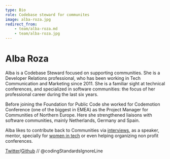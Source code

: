 ```yaml
---
type: Bio
role: Codebase steward for communites
image: alba-roza.jpg
redirect_from:
    - team/alba-roza.md
    - team/alba-roza.jpg
---
```


# Alba Roza

Alba is a Codebase Steward focused on supporting communities. She is a Developer Relations professional, who has been working in Tech Communication and Marketing since 2011. She is a familiar sight at technical conferences, and specialized in software communities: the focus of her professional career during the last six years.

Before joining the Foundation for Public Code she worked for Codemotion Conference (one of the biggest in EMEA) as the Project Manager for Communities of Northern Europe. Here she strengthened liaisons with software communities, mainly Netherlands, Germany and Spain.

Alba likes to contribute back to Communities via [interviews](https://www.youtube.com/playlist?list=PLKxa4AIfm4pUMqBpORJUN3AsHPyA02N9k), as a speaker, mentor, specially for [women in tech](https://www.meetup.com/Tech-SHEssions/) or even helping organizing non profit conferences.

[Twitter](https://twitter.com/alba_roza)/[Github](https://github.com/AlbaRoza) // @codingStandardsIgnoreLine
